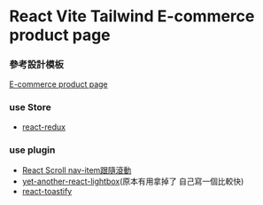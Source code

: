 # React Vite Tailwind E-commerce product page

### 參考設計模板
[E-commerce product page](https://www.frontendmentor.io/challenges/ecommerce-product-page-UPsZ9MJp6)

### use Store
- [react-redux](https://www.npmjs.com/package/react-redux)

### use plugin
- [React Scroll nav-item跟隨滾動](https://www.npmjs.com/package/react-scroll)
- [yet-another-react-lightbox](https://github.com/igordanchenko/yet-another-react-lightbox)(原本有用拿掉了 自己寫一個比較快)
- [react-toastify](https://github.com/fkhadra/react-toastify)
